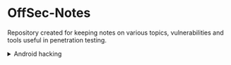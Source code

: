 # OffSec-Notes
Repository created for keeping notes on various topics, vulnerabilities and tools useful in penetration testing. 

<details>
<summary>Android hacking</summary>
adb devices
	- Check for devices connected to the host.

adb shell
	- Enter phone terminal.

adb shell pm path [package_name]
	- Check path for given app package.

Package names can be viewed via Google Play store. For example: https://play.google.com/store/apps/details?id=com.swapcard.apps.android.blackhat&hl=en_IN

Package name in this case is "com.swapcard.apps.android.backhat"

![image](https://github.com/MaxLazerhawk/OffSec-Notes/assets/53828427/ee542461-5743-412d-b571-29d710fd26e3)

</details>
